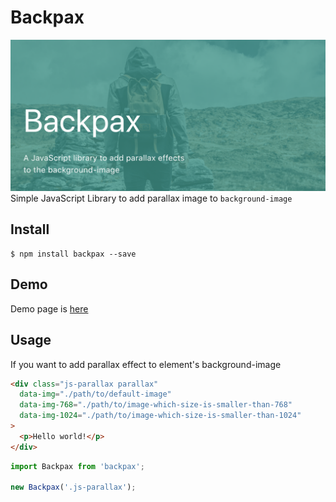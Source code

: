 # Backpax

![](./screenshot.png)
Simple JavaScript Library to add parallax image to `background-image`

## Install

```
$ npm install backpax --save
```

## Demo

Demo page is [here](https://appleple.github.io/backpax)

## Usage

If you want to add parallax effect to element's background-image

```html
<div class="js-parallax parallax" 
  data-img="./path/to/default-image"
  data-img-768="./path/to/image-which-size-is-smaller-than-768"
  data-img-1024="./path/to/image-which-size-is-smaller-than-1024"
>
  <p>Hello world!</p>
</div>
```

```js
import Backpax from 'backpax';

new Backpax('.js-parallax');
```
